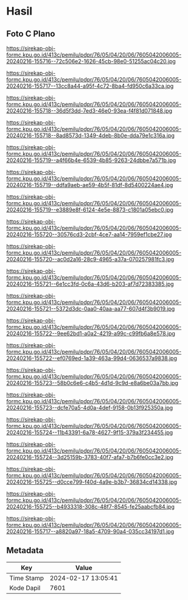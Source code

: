 # Hasil

## Foto C Plano

https://sirekap-obj-formc.kpu.go.id/413c/pemilu/pdpr/76/05/04/20/06/7605042006005-20240216-155716--72c506e2-1626-45cb-98e0-51255ac04c20.jpg

https://sirekap-obj-formc.kpu.go.id/413c/pemilu/pdpr/76/05/04/20/06/7605042006005-20240216-155717--13cc8a44-a95f-4c72-8ba4-fd950c6a33ca.jpg

https://sirekap-obj-formc.kpu.go.id/413c/pemilu/pdpr/76/05/04/20/06/7605042006005-20240216-155718--36d5f3dd-7ed3-46e0-93ea-f4f81d071848.jpg

https://sirekap-obj-formc.kpu.go.id/413c/pemilu/pdpr/76/05/04/20/06/7605042006005-20240216-155718--8ad8573d-1349-4deb-8b0e-dda79e1c316a.jpg

https://sirekap-obj-formc.kpu.go.id/413c/pemilu/pdpr/76/05/04/20/06/7605042006005-20240216-155719--a4f66b4e-6539-4b85-9263-24dbbe7a571b.jpg

https://sirekap-obj-formc.kpu.go.id/413c/pemilu/pdpr/76/05/04/20/06/7605042006005-20240216-155719--ddfa9aeb-ae59-4b5f-81df-8d5400224ae4.jpg

https://sirekap-obj-formc.kpu.go.id/413c/pemilu/pdpr/76/05/04/20/06/7605042006005-20240216-155719--e3889e8f-6124-4e5e-8873-c1801a05ebc0.jpg

https://sirekap-obj-formc.kpu.go.id/413c/pemilu/pdpr/76/05/04/20/06/7605042006005-20240216-155720--30576cd3-2cbf-4ce7-aa14-7959ef1cbe27.jpg

https://sirekap-obj-formc.kpu.go.id/413c/pemilu/pdpr/76/05/04/20/06/7605042006005-20240216-155720--ac0d2a16-28c9-4965-a37a-070257981fc3.jpg

https://sirekap-obj-formc.kpu.go.id/413c/pemilu/pdpr/76/05/04/20/06/7605042006005-20240216-155721--6e1cc3fd-0c6a-43d6-b203-af7d72383385.jpg

https://sirekap-obj-formc.kpu.go.id/413c/pemilu/pdpr/76/05/04/20/06/7605042006005-20240216-155721--5372d3dc-0aa0-40aa-aa77-607d4f3b9019.jpg

https://sirekap-obj-formc.kpu.go.id/413c/pemilu/pdpr/76/05/04/20/06/7605042006005-20240216-155722--9ee62bd1-a0a2-4219-a99c-c99fb6a8e578.jpg

https://sirekap-obj-formc.kpu.go.id/413c/pemilu/pdpr/76/05/04/20/06/7605042006005-20240216-155722--ef0769ed-1a39-463a-99d4-0636537a9838.jpg

https://sirekap-obj-formc.kpu.go.id/413c/pemilu/pdpr/76/05/04/20/06/7605042006005-20240216-155723--58b0c6e6-c4b5-4d1d-9c9d-e8a6be03a7bb.jpg

https://sirekap-obj-formc.kpu.go.id/413c/pemilu/pdpr/76/05/04/20/06/7605042006005-20240216-155723--dcfe70a5-4d0a-4def-9158-0b13f925350a.jpg

https://sirekap-obj-formc.kpu.go.id/413c/pemilu/pdpr/76/05/04/20/06/7605042006005-20240216-155724--11b43391-6a78-4627-9f15-379a3f234455.jpg

https://sirekap-obj-formc.kpu.go.id/413c/pemilu/pdpr/76/05/04/20/06/7605042006005-20240216-155724--3d25159b-3783-40f7-afa7-b7b6fe0cc3e2.jpg

https://sirekap-obj-formc.kpu.go.id/413c/pemilu/pdpr/76/05/04/20/06/7605042006005-20240216-155725--d0cce799-f40d-4a9e-b3b7-36834cd14338.jpg

https://sirekap-obj-formc.kpu.go.id/413c/pemilu/pdpr/76/05/04/20/06/7605042006005-20240216-155725--b4933318-308c-48f7-8545-fe25aabcfb84.jpg

https://sirekap-obj-formc.kpu.go.id/413c/pemilu/pdpr/76/05/04/20/06/7605042006005-20240216-155717--a8820a97-18a5-4709-90a4-035cc34197d1.jpg


## Metadata

| Key        | Value               |
| ---------- | ------------------- |
| Time Stamp | 2024-02-17 13:05:41 |
| Kode Dapil | 7601                |



